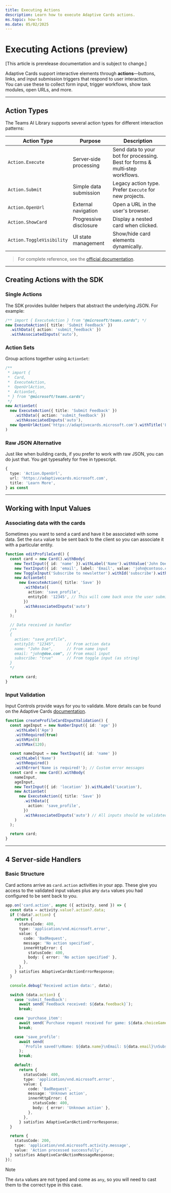 ```yaml
---
title: Executing Actions
description: Learn how to execute Adaptive Cards actions. 
ms.topic: how-to
ms.date: 05/02/2025
---
```


# Executing Actions (preview)

[This article is prerelease documentation and is subject to change.]

Adaptive Cards support interactive elements through **actions**—buttons, links, and input submission triggers that respond to user interaction.  
You can use these to collect form input, trigger workflows, show task modules, open URLs, and more.

---

## Action Types

The Teams AI Library supports several action types for different interaction patterns:

| Action Type | Purpose | Description |
| --- | --- | --- |
| `Action.Execute`          | Server‑side processing | Send data to your bot for processing. Best for forms & multi‑step workflows. |
| `Action.Submit`           | Simple data submission | Legacy action type. Prefer `Execute` for new projects.                       |
| `Action.OpenUrl`          | External navigation    | Open a URL in the user's browser.                                            |
| `Action.ShowCard`         | Progressive disclosure | Display a nested card when clicked.                                          |
| `Action.ToggleVisibility` | UI state management    | Show/hide card elements dynamically.                                         |

> For complete reference, see the [official documentation](https://adaptivecards.microsoft.com/?topic=Action.Execute).

---

## Creating Actions with the SDK

### Single Actions

The SDK provides builder helpers that abstract the underlying JSON. For example:

```ts
/** import { ExecuteAction } from "@microsoft/teams.cards"; */
new ExecuteAction({ title: 'Submit Feedback' })
  .withData({ action: 'submit_feedback' })
  .withAssociatedInputs('auto'),

```

### Action Sets

Group actions together using `ActionSet`:

```ts
/**
 * import {
 *  Card,
 *  ExecuteAction,
 *  OpenUrlAction,
 *  ActionSet,
 * } from "@microsoft/teams.cards";
 */
new ActionSet(
  new ExecuteAction({ title: 'Submit Feedback' })
    .withData({ action: 'submit_feedback' })
    .withAssociatedInputs('auto'),
  new OpenUrlAction('https://adaptivecards.microsoft.com').withTitle('Learn More')
)

```

### Raw JSON Alternative

Just like when building cards, if you prefer to work with raw JSON, you can do just that. You get typesafety for free in typescript.

```ts
{
  type: 'Action.OpenUrl',
  url: 'https://adaptivecards.microsoft.com',
  title: 'Learn More',
} as const

```

---

## Working with Input Values

### Associating data with the cards

Sometimes you want to send a card and have it be associated with some data. Set the `data` value to be sent back to the client so you can associate it with a particular entity.

```ts
function editProfileCard() {
  const card = new Card().withBody(
    new TextInput({ id: 'name' }).withLabel('Name').withValue('John Doe'),
    new TextInput({ id: 'email', label: 'Email', value: 'john@contoso.com' }),
    new ToggleInput('Subscribe to newsletter').withId('subscribe').withValue('false'),
    new ActionSet(
      new ExecuteAction({ title: 'Save' })
        .withData({
          action: 'save_profile',
          entityId: '12345', // This will come back once the user submits
        })
        .withAssociatedInputs('auto')
    )
  );

  // Data received in handler
  /**
  {
    action: "save_profile",
    entityId: "12345",     // From action data
    name: "John Doe",      // From name input
    email: "john@doe.com", // From email input
    subscribe: "true"      // From toggle input (as string)
  }
  */

  return card;
}

```

### Input Validation

Input Controls provide ways for you to validate. More details can be found on the Adaptive Cards [documentation](https://adaptivecards.microsoft.com/?topic=input-validation).

```ts
function createProfileCardInputValidation() {
  const ageInput = new NumberInput({ id: 'age' })
    .withLabel('Age')
    .withRequired(true)
    .withMin(0)
    .withMax(120);

  const nameInput = new TextInput({ id: 'name' })
    .withLabel('Name')
    .withRequired()
    .withError('Name is required!'); // Custom error messages
  const card = new Card().withBody(
    nameInput,
    ageInput,
    new TextInput({ id: 'location' }).withLabel('Location'),
    new ActionSet(
      new ExecuteAction({ title: 'Save' })
        .withData({
          action: 'save_profile',
        })
        .withAssociatedInputs('auto') // All inputs should be validated
    )
  );

  return card;
}

```

---

## 4 Server‑side Handlers

### Basic Structure

Card actions arrive as `card.action` activities in your app. These give you access to the validated input values plus any `data` values you had configured to be sent back to you.

```ts
app.on('card.action', async ({ activity, send }) => {
  const data = activity.value?.action?.data;
  if (!data?.action) {
    return {
      statusCode: 400,
      type: 'application/vnd.microsoft.error',
      value: {
        code: 'BadRequest',
        message: 'No action specified',
        innerHttpError: {
          statusCode: 400,
          body: { error: 'No action specified' },
        },
      },
    } satisfies AdaptiveCardActionErrorResponse;
  }

  console.debug('Received action data:', data);

  switch (data.action) {
    case 'submit_feedback':
      await send(`Feedback received: ${data.feedback}`);
      break;

    case 'purchase_item':
      await send(`Purchase request received for game: ${data.choiceGameSingle}`);
      break;

    case 'save_profile':
      await send(
        `Profile saved!\nName: ${data.name}\nEmail: ${data.email}\nSubscribed: ${data.subscribe}`
      );
      break;

    default:
      return {
        statusCode: 400,
        type: 'application/vnd.microsoft.error',
        value: {
          code: 'BadRequest',
          message: 'Unknown action',
          innerHttpError: {
            statusCode: 400,
            body: { error: 'Unknown action' },
          },
        },
      } satisfies AdaptiveCardActionErrorResponse;
  }

  return {
    statusCode: 200,
    type: 'application/vnd.microsoft.activity.message',
    value: 'Action processed successfully',
  } satisfies AdaptiveCardActionMessageResponse;
});

```

> [!NOTE]
> The `data` values are not typed and come as `any`, so you will need to cast them to the correct type in this case.